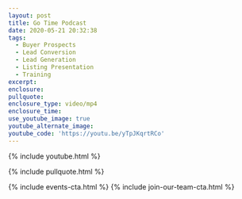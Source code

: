 ```yaml
---
layout: post
title: Go Time Podcast
date: 2020-05-21 20:32:38
tags:
  - Buyer Prospects
  - Lead Conversion
  - Lead Generation
  - Listing Presentation
  - Training
excerpt:
enclosure:
pullquote:
enclosure_type: video/mp4
enclosure_time:
use_youtube_image: true
youtube_alternate_image:
youtube_code: 'https://youtu.be/yTpJKqrtRCo'
---
```


{% include youtube.html %}

{% include pullquote.html %}

{% include events-cta.html %} {% include join-our-team-cta.html %}
